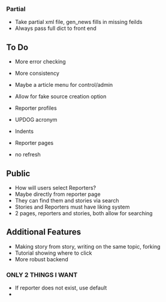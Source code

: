 ### Partial
- Take partial xml file, gen_news fills in missing feilds
- Always pass full dict to front end

## To Do
- More error checking
- More consistency
- Maybe a article menu for control/admin
- Allow for fake source creation option

- Reporter profiles
- UPDOG acronym
- Indents
- Reporter pages
- no refresh

## Public 
- How will users select Reporters?
- Maybe directly from reporter page
- They can find them and stories via search
- Stories and Reporters must have liking system
- 2 pages, reporters and stories, both allow for searching 

## Additional Features
- Making story from story, writing on the same topic, forking
- Tutorial showing where to click
- More robust backend

### ONLY 2 THINGS I WANT
- If reporter does not exist, use default
- 